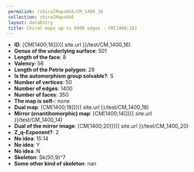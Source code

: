 ```yaml
--- 
 permalink: /chiralMaps6kE/CM_1400_16 
 collection: chiralMaps6kE
 layout: dataEntry
 title: Chiral maps up to 6000 edges - CM[1400;16]
---
```


- **ID**: [CM[1400;16]]({{ site.url }}/test/CM_1400_16)
- **Genus of the underlying surface**: 501
- **Length of the face**: 8
- **Valency**: 56
- **Length of the Petrie polygon**: 28
- **Is the automorphism group solvable?**: S
- **Number of vertices**: 50
- **Number of edges**: 1400
- **Number of faces**: 350
- **The map is self-**: none
- **Dual map**: [CM[1400;18]]({{ site.url }}/test/CM_1400_18)
- **Mirror (enantihomorphic) map**: [CM[1400;14]]({{ site.url }}/test/CM_1400_14)
- **Dual of the mirror image**: [CM[1400;20]]({{ site.url }}/test/CM_1400_20)
- **Z_q-Exponent?**: 2
- **No idea**:  15:14
- **No idea**: Y
- **No idea**: N
- **Skeleton**: Sk(50;9)^7
- **Some other kind of skeleton**: nan
